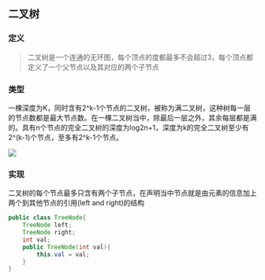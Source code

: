 ## 二叉树

### 定义

>二叉树是一个连通的无环图，每个顶点的度都最多不会超过3，每个顶点都定义了一个父节点以及其对应的两个子节点

### 类型

一棵深度为K，同时含有2^k-1个节点的二叉树，被称为满二叉树，这种树每一层的节点数都是最大节点数。在一棵二叉树当中，除最后一层之外，其余每层都是满的。具有n个节点的完全二叉树的深度为log2n+1，深度为k的完全二叉树至少有2^(k-1)个节点，至多有2^k-1个节点。

![](https://www.tutorialspoint.com/data_structures_algorithms/images/binary_tree.jpg)

### 实现

二叉树的每个节点最多只含有两个子节点，在声明当中节点就是由元素的信息加上两个到其他节点的引用(left and right)的结构

```java
public class TreeNode{
    TreeNode left;
    TreeNode right;
    int val;
    public TreeNode(int val){
        this.val = val;
    }
}
```
